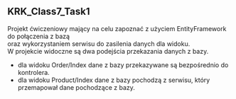 ## KRK_Class7_Task1
Projekt ćwiczeniowy mający na celu zapoznać z użyciem EntityFramework do połączenia z bazą  
oraz wykorzystaniem serwisu do zasilenia danych dla widoku.  
W projekcie widoczne są dwa podejścia przekazania danych z bazy.  
- dla widoku Order/Index dane z bazy przekazywane są bezpośrednio do kontrolera.
- dla widoku Product/Index dane z bazy pochodzą z serwisu, który przemapował dane pochodzące z bazy.
